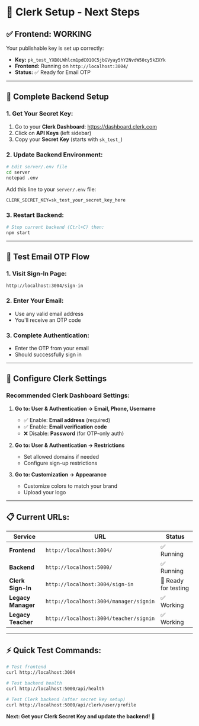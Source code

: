 # 🔐 Clerk Setup - Next Steps

## ✅ **Frontend: WORKING**
Your publishable key is set up correctly:
- **Key:** `pk_test_YXB0LWhlcm1pdC01OC5jbGVyay5hY2NvdW50cy5kZXYk`
- **Frontend:** Running on `http://localhost:3004/`
- **Status:** ✅ Ready for Email OTP

---

## 🔧 **Complete Backend Setup**

### **1. Get Your Secret Key:**
1. Go to your **Clerk Dashboard**: https://dashboard.clerk.com
2. Click on **API Keys** (left sidebar)
3. Copy your **Secret Key** (starts with `sk_test_`)

### **2. Update Backend Environment:**
```bash
# Edit server/.env file
cd server
notepad .env
```

Add this line to your `server/.env` file:
```env
CLERK_SECRET_KEY=sk_test_your_secret_key_here
```

### **3. Restart Backend:**
```bash
# Stop current backend (Ctrl+C) then:
npm start
```

---

## 🧪 **Test Email OTP Flow**

### **1. Visit Sign-In Page:**
```
http://localhost:3004/sign-in
```

### **2. Enter Your Email:**
- Use any valid email address
- You'll receive an OTP code

### **3. Complete Authentication:**
- Enter the OTP from your email
- Should successfully sign in

---

## 🔧 **Configure Clerk Settings**

### **Recommended Clerk Dashboard Settings:**

1. **Go to: User & Authentication → Email, Phone, Username**
   - ✅ Enable: **Email address** (required)
   - ✅ Enable: **Email verification code**
   - ❌ Disable: **Password** (for OTP-only auth)

2. **Go to: User & Authentication → Restrictions**
   - Set allowed domains if needed
   - Configure sign-up restrictions

3. **Go to: Customization → Appearance**
   - Customize colors to match your brand
   - Upload your logo

---

## 📋 **Current URLs:**

| Service | URL | Status |
|---------|-----|--------|
| **Frontend** | `http://localhost:3004/` | ✅ Running |
| **Backend** | `http://localhost:5000/` | ✅ Running |
| **Clerk Sign-In** | `http://localhost:3004/sign-in` | 🔧 Ready for testing |
| **Legacy Manager** | `http://localhost:3004/manager/signin` | ✅ Working |
| **Legacy Teacher** | `http://localhost:3004/teacher/signin` | ✅ Working |

---

## ⚡ **Quick Test Commands:**

```bash
# Test frontend
curl http://localhost:3004

# Test backend health  
curl http://localhost:5000/api/health

# Test Clerk backend (after secret key setup)
curl http://localhost:5000/api/clerk/user/profile
```

**Next: Get your Clerk Secret Key and update the backend!** 🚀 